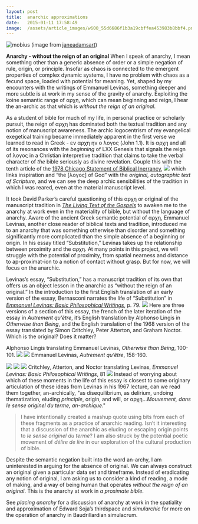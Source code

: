 ```yaml
---
layout:	post
title:	anarchic approximations
date:	2015-01-11 17:58:49
image:	/assets/article_images/w600_55d6686f1b3a19cbffea453983b8bbf4.png
---
```

![mobius](https://janeadamsart.files.wordpress.com/2012/07/4-mobius-one.jpg)
(image from [janeadamsart](https://janeadamsart.wordpress.com/2012/07/17/a-kabbalist-meditates-on-time/))

**Anarchy - without the reign of an original**
When I speak of anarchy, I mean something other than a generic absence of order or a simple negation of rule, origin, or principle. Insofar as chaos is connected to the emergent properties of complex dynamic systems, I have no problem with chaos as a fecund space, loaded with potential for meaning. Yet, shaped by my encounters with the writings of Emmanuel Levinas, something deeper and more subtle is at work in my sense of the gravity of anarchy. Exploiting the koine semantic range of αρχη, which can mean beginning and reign, I hear the an-archic as that which is *without the reign of an original*.

As a student of bible for much of my life, in personal practice or scholarly pursuit, the reign of αρχη has dominated both the textual tradition and any notion of manuscript awareness. The archic logocentrism of my evangelical exegetical training became immediately apparent in the first verse we learned to read in Greek - εν αρχη ην ο λογος (John 1.1). It is αρχη and all of its resonances with the *beginning* of LXX Genesis that signals the reign of λογος in a Christian interpretive tradition that claims to take the verbal character of *the* bible seriously as divine revelation. Couple this with the tenth article of the [1978 Chicago Statement of Biblical Inerrancy](http://library.dts.edu/Pages/TL/Special/ICBI_1.pdf),
![]({{site.baseurl}}/assets/article_images/w600_55d6686f1b3a19cbffea453983b8bbf4.png)
which links inspiration and “the \[λογος\] of God” with the *original, autographic text of Scripture*, and we can see the deep archic sensibilities of the tradition in which I was reared, even at the material manuscript level.

It took David Parker’s careful questioning of this αρχη or original of the manuscript tradition in [*The Living Text of the Gospels*]() to awaken me to the anarchy at work even in the materiality of bible, but without the language of anarchy. Aware of the ancient Greek semantic potential of αρχη, Emmanuel Levinas, another close reader of biblical texts and tradition, introduced me to an anarchy that was something otherwise than disorder and something significantly more complicated than the simple absence of a beginning or origin. In his essay titled “Substitution,” Levinas takes up the relationship between proximity and the αρχη. At many points in this project, we will struggle with the potential of proximity, from spatial nearness and distance to ap-proximat-ion to a notion of contact without grasp. But for now, we will focus on the anarchic.

Levinas’s essay, “Substitution,” has a manuscript tradition of its own that offers us an object lesson in the anarchic as “without the reign of an original.” In the introduction to the first English translation of an early version of the essay, Bernasconi narrates the life of “Substitution” in [*Emmanuel Levinas: Basic Philosophical Writings*](), p. 79.
![]({{site.baseurl}}/assets/article_images/w600_14e4cb712242225f5fcf29e773fb3ab9.jpg)
Here are three versions of a section of this essay, the french of the later iteration of the essay in *Autrement qu’être*, it’s English translation by Alphonso Lingis in *Otherwise than Being*, and the English translation of the 1968 version of the essay translated by Simon Critchley, Peter Atterton, and Graham Noctor. Which is the original? Does it matter?

Alphonso Lingis translating Emmanuel Levinas, *Otherwise than Being*, 100-101.
![]({{site.baseurl}}/assets/article_images/w600_7e51d137f0b3b5647365b6048854d35e.jpg)
![]({{site.baseurl}}/assets/article_images/w600_20fce33b3a177b79c8ede61bca24bf96.jpg)
Emmanuel Levinas, *Autrement qu’être*, 158-160.

![]({{site.baseurl}}/assets/article_images/w600_aab7f6e119da995569e063fe3c7b9e2b.png)
![]({{site.baseurl}}/assets/article_images/w600_7fb01b4177283c0593fae3271f56515d.jpg)
![]({{site.baseurl}}/assets/article_images/w600_c64074d4e8bf15b987d4aa21438834a1.png)
Critchley, Atterton, and Noctor translating Levinas, *Emmanuel Levinas: Basic Philosophical Writings*, 81
![]({{site.baseurl}}/assets/article_images/w600_6583090084458d72b9e286c385518f5d.jpg)
Instead of worrying about which of these moments in the life of this essay is closest to some originary articulation of these ideas from Levinas in his 1967 lecture, can we read them together, an-archically, "as disequilibrium, as delirium, undoing thematization, eluding *principle*, origin, and will, or αρχη…*Mouvement, dans le sense originel du terme, an-archique*."

> I have intentionally created a mashup quote using bits from each of these fragments as a practice of anarchic reading. Isn’t it interesting that a discussion of the anarchic as eluding or escaping origin points to *le sense originel du terme*? I am also struck by the potential poetic movement of *délire de lire* in our exploration of the cultural production of bible.

Despite the semantic negation built into the word an-archy, I am uninterested in arguing for the absence of original. We can always construct an original given a particular data set and timeframe. Instead of eradicating any notion of original, I am asking us to consider a kind of reading, a mode of making, and a way of being human that operates *without the reign of an original*. This is the anarchy at work in *a proximate bible*.

See *placing anarchy* for a discussion of anarchy at work in the spatiality and approximation of Edward Soja’s thirdspace and *simularchic* for more on the operation of anarchy in Baudrillardian simulacrum.
